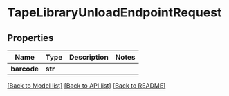 # TapeLibraryUnloadEndpointRequest


## Properties
Name | Type | Description | Notes
------------ | ------------- | ------------- | -------------
**barcode** | **str** |  | 

[[Back to Model list]](../#documentation-for-models) [[Back to API list]](../#documentation-for-api-endpoints) [[Back to README]](../)


